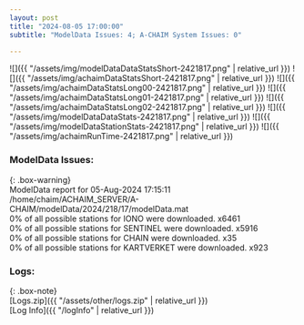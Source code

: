 ```yaml
---
layout: post
title: "2024-08-05 17:00:00"
subtitle: "ModelData Issues: 4; A-CHAIM System Issues: 0"

---
```


![]({{ "/assets/img/modelDataDataStatsShort-2421817.png" | relative_url }})
![]({{ "/assets/img/achaimDataStatsShort-2421817.png" | relative_url }})
![]({{ "/assets/img/achaimDataStatsLong00-2421817.png" | relative_url }})
![]({{ "/assets/img/achaimDataStatsLong01-2421817.png" | relative_url }})
![]({{ "/assets/img/achaimDataStatsLong02-2421817.png" | relative_url }})
![]({{ "/assets/img/modelDataDataStats-2421817.png" | relative_url }})
![]({{ "/assets/img/modelDataStationStats-2421817.png" | relative_url }})
![]({{ "/assets/img/achaimRunTime-2421817.png" | relative_url }})


### ModelData Issues:  
  
{: .box-warning}  
 ModelData report for 05-Aug-2024 17:15:11   
 /home/chaim/ACHAIM_SERVER/A-CHAIM/modelData/2024/218/17/modelData.mat   
 0% of all possible stations for IONO were downloaded. x6461   
 0% of all possible stations for SENTINEL were downloaded. x5916   
 0% of all possible stations for CHAIN were downloaded. x35   
 0% of all possible stations for KARTVERKET were downloaded. x923   
  


### Logs:  
  
{: .box-note}  
[Logs.zip]({{ "/assets/other/logs.zip" | relative_url }})  
[Log Info]({{ "/logInfo" | relative_url }})  

